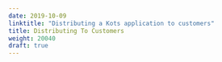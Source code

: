 ```yaml
---
date: 2019-10-09
linktitle: "Distributing a Kots application to customers"
title: Distributing To Customers
weight: 20040
draft: true
---
```

